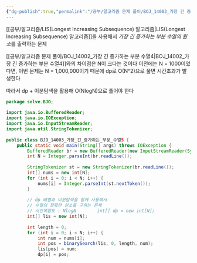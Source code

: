 ```yaml
---
{"dg-publish":true,"permalink":"/공부/알고리즘 문제 풀이/BOJ_14003_가장 긴 증가하는 부분 수열5/","dgPassFrontmatter":true}
---
```


[[공부/알고리즘/LIS(Longest Increasing Subsequence) 알고리즘\|LIS(Longest Increasing Subsequence) 알고리즘]]을 사용해서 *가장 긴 증가하는 부분 수열의 원소*를 출력하는 문제

[[공부/알고리즘 문제 풀이/BOJ_14002_가장 긴 증가하는 부분 수열4\|BOJ_14002_가장 긴 증가하는 부분 수열4]]와의 차이점은 N이 크다는 것이다
이전에는 N = 1000이었다면, 이번 문제는 N = 1,000,000이기 때문에
dp로 O(N^2)으로 풀면 시간초과가 발생한다

따라서 dp + 이분탐색을 활용해 O(NlogN)으로 풀어야 한다

```java
package solve.BJO;  
  
import java.io.BufferedReader;  
import java.io.IOException;  
import java.io.InputStreamReader;  
import java.util.StringTokenizer;  
  
public class BJO_14003_가장_긴_증가하는_부분_수열5 {  
    public static void main(String[] args) throws IOException {  
        BufferedReader br = new BufferedReader(new InputStreamReader(System.in));  
        int N = Integer.parseInt(br.readLine());  
  
        StringTokenizer st = new StringTokenizer(br.readLine());  
        int[] nums = new int[N];  
        for (int i = 0; i < N; i++) {  
            nums[i] = Integer.parseInt(st.nextToken());  
        }  
  
        // dp 배열과 이분탐색을 함께 사용해서  
        // 수열의 정확한 원소를 구하는 문제  
        // 시간복잡도 : NlogN        int[] dp = new int[N];  
        int[] lis = new int[N];  
  
        int length = 0;  
        for (int i = 0; i < N; i++) {  
            int num = nums[i];  
            int pos = binarySearch(lis, 0, length, num);  
            lis[pos] = num;  
            dp[i] = pos;  
  
            if (pos == length) length++;  
        }  
  
        System.out.println(length);  
  
        int[] res = new int[length];  
        length--;  
        for (int i = N - 1; i >= 0; i--) {  
            if (dp[i] == length) {  
                res[length] = nums[i];  
                length--;  
            }  
        }  
  
        for (int num : res) {  
            System.out.print(num + " ");  
        }  
    }  
  
    public static int binarySearch(int[] lis, int start, int end, int target) {  
        while (start < end) {  
            int mid = start + (end - start) / 2;  
  
            if (lis[mid] < target) start = mid + 1;  
            else end = mid;  
        }  
  
        return start;  
    }  
}
```